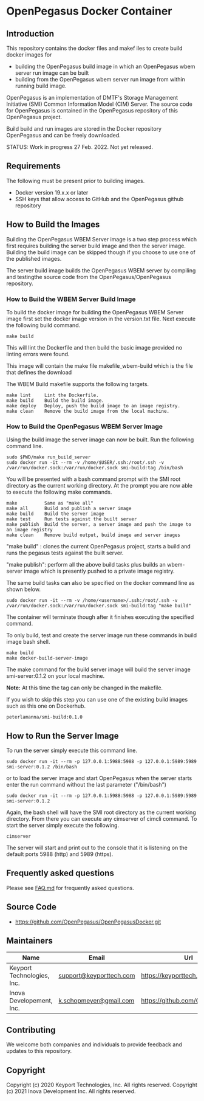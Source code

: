 # OpenPegasus Docker Container

## Introduction
This repository contains the docker files and makef iles to create build docker images for

* building the OpenPegasus build image in which an OpenPegasus wbem server
  run image can be built
* building from the OpenPegasus wbem server run image from within running build image.

OpenPegasus is an implementation of DMTF's Storage Management Initiative (SMI) Common Information
Model (CIM) Server. The source code for OpenPegasus is contained in the
OpenPegasus repository of this OpenPegasus project.

Build build and run images are stored in the Docker repository OpenPegasus and
can be freely downloaded.

STATUS: Work in progress 27 Feb. 2022.  Not yet released.

## Requirements

The following must be present prior to building images.

* Docker version 19.x.x or later
* SSH keys that allow access to GitHub and the OpenPegasus github repository

## How to Build the Images
Building the OpenPegasus WBEM Server image is a two step process which first
requires building the server build image and then the server image.  Building the
build image can be skipped though if you choose to use one of the published
images.

The server build image builds the OpenPegasus WBEM server by compiling and
testingthe source code from the OpenPegasus/OpenPegasus repository.

### How to Build the WBEM Server Build Image
To build the docker image for building the OpenPegasus WBEM Server image first
set the docker image version in the version.txt file.  Next execute the
following build command.

```console
make build
```
This will lint the Dockerfile and then build the basic image provided no linting errors were found.

This image will contain the make file makefile_wbem-build which is the file that
defines the download

The WBEM Build makefile supports the following targets.

```
make lint     Lint the Dockerfile.
make build    Build the build image.
make deploy   Deploy, push the build image to an image registry.
make clean    Remove the build image from the local machine.
```

### How to Build the OpenPegasus WBEM Server Image
Using the build image the server image can now be built.  Run the following
command line.

```console
sudo $PWD/make run_build_server
sudo docker run -it --rm -v /home/$USER/.ssh:/root/.ssh -v /var/run/docker.sock:/var/run/docker.sock smi-build:tag /bin/bash
```

You will be presented with a bash command prompt with the SMI root directory as
the current working directory.  At the prompt you are now able to execute the
following make commands.

```
make          Same as "make all"
make all      Build and publish a server image
make build    Build the server image
make test     Run tests against the built server
make publish  Build the server, a server image and push the image to an image registry
make clean    Remove build output, build image and server images
```

"make build" : clones the current OpenPegasus project, starts a build and runs the pegasus tests against the built server.

"make publish": perform all the above build tasks plus builds an wbem-server image which is presently pushed to a private image registry.

The same build tasks can also be specified on the docker command line as shown below.

```console
sudo docker run -it --rm -v /home/<username>/.ssh:/root/.ssh -v /var/run/docker.sock:/var/run/docker.sock smi-build:tag "make build"
```

The container will terminate though after it finishes executing the specified command.

To only build, test and create the server image run these commands in build image bash shell.

```console
make build
make docker-build-server-image
```

The make command for the build server image will build the server image smi-server:0.1.2 on your local machine.

**Note:** At this time the tag can only be changed in the makefile.

If you wish to skip this step you can use one of the existing build images such as this one on Dockerhub.

```
peterlamanna/smi-build:0.1.0
```

## How to Run the Server Image

To run the server simply execute this command line.

```console
sudo docker run -it --rm -p 127.0.0.1:5988:5988 -p 127.0.0.1:5989:5989 smi-server:0.1.2 /bin/bash
```

or to load the server image and start OpenPegasus when the server starts enter the run command
without the last parameter ("/bin/bash")

```console
sudo docker run -it --rm -p 127.0.0.1:5988:5988 -p 127.0.0.1:5989:5989 smi-server:0.1.2
```


Again, the bash shell will have the SMI root directory as the current working
directory.  From there you can execute any cimserver of cimcli command.  To
start the server simply execute the following.

```console
cimserver
```

The server will start and print out to the console that it is listening on the default ports 5988 (http) and 5989 (https).

## Frequently asked questions
Please see [FAQ.md](./FAQ.md) for frequently asked questions.

## Source Code

* <https://github.com/OpenPegasus/OpenPegasusDocker.git>

## Maintainers

| Name | Email | Url |
| ---- | ------ | --- |
| Keyport Technologies, Inc. | support@keyporttech.com | https://keyporttech.github.io/ |
| Inova Developement, Inc.   | k.schopmeyer@gmail.com  | https://github.com/OpenPegasus |

## Contributing

We welcome both companies and individuals to provide feedback and updates to
this repository.

## Copyright
Copyright (c) 2020 Keyport Technologies, Inc. All rights reserved.
Copyright (c) 2021 Inova Development Inc. All rights reserved.
